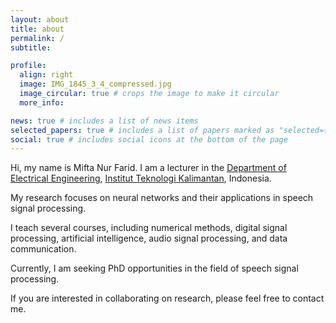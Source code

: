 ```yaml
---
layout: about
title: about
permalink: /
subtitle: 

profile:
  align: right
  image: IMG_1845_3_4_compressed.jpg
  image_circular: true # crops the image to make it circular
  more_info:

news: true # includes a list of news items
selected_papers: true # includes a list of papers marked as "selected={true}"
social: true # includes social icons at the bottom of the page
---
```

Hi, my name is Mifta Nur Farid. I am a lecturer in the [Department of Electrical Engineering](https://ee.itk.ac.id), [Institut Teknologi Kalimantan](https://itk.ac.id), Indonesia.

My research focuses on neural networks and their applications in speech signal processing.

I teach several courses, including numerical methods, digital signal processing, artificial intelligence, audio signal processing, and data communication.

Currently, I am seeking PhD opportunities in the field of speech signal processing.

If you are interested in collaborating on research, please feel free to contact me.
